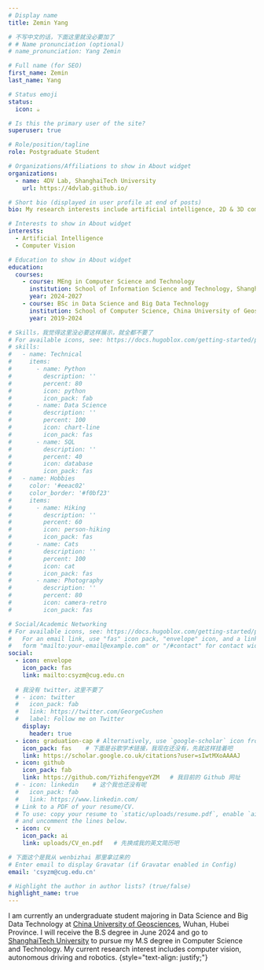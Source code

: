 ```yaml
---
# Display name
title: Zemin Yang

# 不写中文的话，下面这里就没必要加了
# # Name pronunciation (optional)
# name_pronunciation: Yang Zemin

# Full name (for SEO)
first_name: Zemin
last_name: Yang

# Status emoji
status:
  icon: ☕️

# Is this the primary user of the site?
superuser: true

# Role/position/tagline
role: Postgraduate Student

# Organizations/Affiliations to show in About widget
organizations:
  - name: 4DV Lab, ShanghaiTech University
    url: https://4dvlab.github.io/

# Short bio (displayed in user profile at end of posts)
bio: My research interests include artificial intelligence, 2D & 3D computer vision.

# Interests to show in About widget
interests:
  - Artificial Intelligence
  - Computer Vision

# Education to show in About widget
education:
  courses:
    - course: MEng in Computer Science and Technology
      institution: School of Information Science and Technology, ShanghaiTech University
      year: 2024-2027
    - course: BSc in Data Science and Big Data Technology
      institution: School of Computer Science, China University of Geosciences, Wuhan
      year: 2019-2024

# Skills，我觉得这里没必要这样展示，就全都不要了
# For available icons, see: https://docs.hugoblox.com/getting-started/page-builder/#icons
# skills:
#   - name: Technical
#     items:
#       - name: Python
#         description: ''
#         percent: 80
#         icon: python
#         icon_pack: fab
#       - name: Data Science
#         description: ''
#         percent: 100
#         icon: chart-line
#         icon_pack: fas
#       - name: SQL
#         description: ''
#         percent: 40
#         icon: database
#         icon_pack: fas
#   - name: Hobbies
#     color: '#eeac02'
#     color_border: '#f0bf23'
#     items:
#       - name: Hiking
#         description: ''
#         percent: 60
#         icon: person-hiking
#         icon_pack: fas
#       - name: Cats
#         description: ''
#         percent: 100
#         icon: cat
#         icon_pack: fas
#       - name: Photography
#         description: ''
#         percent: 80
#         icon: camera-retro
#         icon_pack: fas

# Social/Academic Networking
# For available icons, see: https://docs.hugoblox.com/getting-started/page-builder/#icons
#   For an email link, use "fas" icon pack, "envelope" icon, and a link in the
#   form "mailto:your-email@example.com" or "/#contact" for contact widget.
social:
  - icon: envelope
    icon_pack: fas
    link: mailto:csyzm@cug.edu.cn
  
  # 我没有 twitter，这里不要了  
  # - icon: twitter
  #   icon_pack: fab
  #   link: https://twitter.com/GeorgeCushen
  #   label: Follow me on Twitter
    display:
      header: true
  - icon: graduation-cap # Alternatively, use `google-scholar` icon from `ai` icon pack
    icon_pack: fas    # 下面是谷歌学术链接，我现在还没有，先就这样挂着吧
    link: https://scholar.google.co.uk/citations?user=sIwtMXoAAAAJ
  - icon: github
    icon_pack: fab
    link: https://github.com/YizhifengyeYZM   # 我目前的 Github 网址
  # - icon: linkedin    # 这个我也还没有呢
  #   icon_pack: fab
  #   link: https://www.linkedin.com/
  # Link to a PDF of your resume/CV.
  # To use: copy your resume to `static/uploads/resume.pdf`, enable `ai` icons in `params.yaml`,
  # and uncomment the lines below.
  - icon: cv
    icon_pack: ai
    link: uploads/CV_en.pdf   # 先换成我的英文简历吧

# 下面这个是我从 wenbizhai 那里拿过来的
# Enter email to display Gravatar (if Gravatar enabled in Config)
email: 'csyzm@cug.edu.cn'

# Highlight the author in author lists? (true/false)
highlight_name: true
---
```


I am currently an undergraduate student majoring in Data Science and Big Data Technology at [China University of Geosciences](https://www.cug.edu.cn/), Wuhan, Hubei Province. I will receive the B.S degree in June 2024 and go to [ShanghaiTech University](https://www.shanghaitech.edu.cn/) to pursue my M.S degree in Computer Science and Technology. My current research interest includes computer vision, autonomous driving and robotics.
{style="text-align: justify;"}

